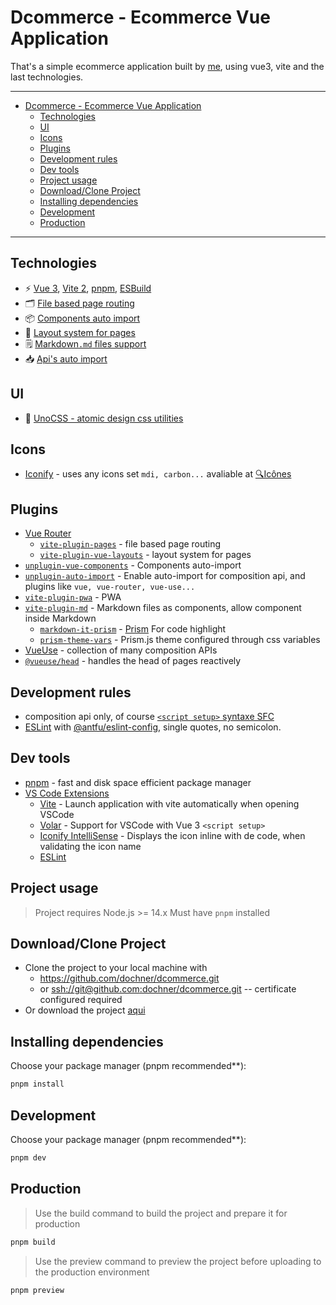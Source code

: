 # Dcommerce - Ecommerce Vue Application

That's a simple ecommerce application built by [me](https://github.com/dochner), using vue3, vite and the last technologies.

-----

- [Dcommerce - Ecommerce Vue Application](#dcommerce---ecommerce-vue-application)
  - [Technologies](#technologies)
  - [UI](#ui)
  - [Icons](#icons)
  - [Plugins](#plugins)
  - [Development rules](#development-rules)
  - [Dev tools](#dev-tools)
  - [Project usage](#project-usage)
  - [Download/Clone Project](#downloadclone-project)
  - [Installing dependencies](#installing-dependencies)
  - [Development](#development)
  - [Production](#production)

-----

## Technologies

- ⚡️ [Vue 3](https://github.com/vuejs/vue-next), [Vite 2](https://github.com/vitejs/vite), [pnpm](https://pnpm.js.org/), [ESBuild](https://github.com/evanw/esbuild)
- 🗂 [File based page routing](./src/pages)
- 📦 [Components auto import](./src/components)
- 📑 [Layout system for pages](./src/layouts)
- 🗒 [Markdown`.md` files support](https://github.com/antfu/vite-plugin-md)
- 📥 [Api's auto import](https://github.com/antfu/unplugin-auto-import)

## UI

- 🍃 [UnoCSS - atomic design css utilities](https://windicss.org/)

## Icons

- [Iconify](https://iconify.design) - uses any icons set `mdi, carbon...` avaliable at [🔍Icônes](https://icones.netlify.app/)

## Plugins

- [Vue Router](https://github.com/vuejs/vue-router)
  - [`vite-plugin-pages`](https://github.com/hannoeru/vite-plugin-pages) - file based page routing
  - [`vite-plugin-vue-layouts`](https://github.com/JohnCampionJr/vite-plugin-vue-layouts) - layout system for pages
- [`unplugin-vue-components`](https://github.com/antfu/unplugin-vue-components) - Components auto-import
- [`unplugin-auto-import`](https://github.com/antfu/unplugin-auto-import) - Enable auto-import for composition api, and plugins like `vue, vue-router, vue-use...`
- [`vite-plugin-pwa`](https://github.com/antfu/vite-plugin-pwa) - PWA
- [`vite-plugin-md`](https://github.com/antfu/vite-plugin-md) - Markdown files as components, allow component inside Markdown
  - [`markdown-it-prism`](https://github.com/jGleitz/markdown-it-prism) - [Prism](https://prismjs.com/) For code highlight
  - [`prism-theme-vars`](https://github.com/antfu/prism-theme-vars) - Prism.js theme configured through css variables
- [VueUse](https://github.com/antfu/vueuse) - collection of many composition APIs
- [`@vueuse/head`](https://github.com/vueuse/head) - handles the head of pages reactively

## Development rules

- composition api only, of course [`<script setup>` syntaxe SFC](https://github.com/vuejs/rfcs/pull/227)
- [ESLint](https://eslint.org/) with [@antfu/eslint-config](https://github.com/antfu/eslint-config), single quotes, no semicolon.

## Dev tools

- [pnpm](https://pnpm.js.org/) - fast and disk space efficient package manager
- [VS Code Extensions](./.vscode/extensions.json)
  - [Vite](https://marketplace.visualstudio.com/items?itemName=antfu.vite) - Launch application with vite automatically when opening VSCode
  - [Volar](https://marketplace.visualstudio.com/items?itemName=johnsoncodehk.volar) - Support for VSCode with Vue 3 `<script setup>`
  - [Iconify IntelliSense](https://marketplace.visualstudio.com/items?itemName=antfu.iconify) - Displays the icon inline with de code, when validating the icon name
  - [ESLint](https://marketplace.visualstudio.com/items?itemName=dbaeumer.vscode-eslint)

## Project usage

> Project requires Node.js >= 14.x
> Must have `pnpm` installed

## Download/Clone Project

- Clone the project to your local machine with
  - <https://github.com/dochner/dcommerce.git>
  - or [ssh://git@github.com:dochner/dcommerce.git](ssh://git@github.com:dochner/dcommerce.git) -- certificate configured required
- Or download the project [aqui](https://github.com/dochner/dcommerce/archive/refs/heads/main.zip)

## Installing dependencies

Choose your package manager (pnpm recommended**):

```bash
pnpm install
```

## Development

Choose your package manager (pnpm recommended**):

```bash
pnpm dev
```

## Production

> Use the build command to build the project and prepare it for production

```bash
pnpm build
```

> Use the preview command to preview the project before uploading to the production environment

```bash
pnpm preview
```
